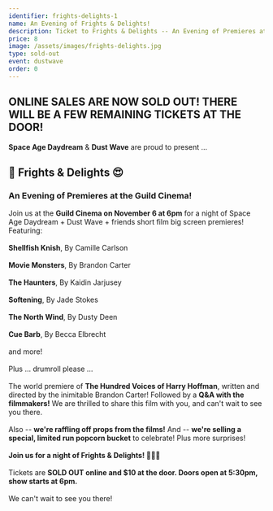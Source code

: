 ```yaml
---
identifier: frights-delights-1
name: An Evening of Frights & Delights!
description: Ticket to Frights & Delights -- An Evening of Premieres at the Guild Cinema!
price: 8
image: /assets/images/frights-delights.jpg
type: sold-out
event: dustwave
order: 0
---
```

<h2>ONLINE SALES ARE NOW SOLD OUT! THERE WILL BE A FEW REMAINING TICKETS AT THE DOOR!</h2>
<strong>Space Age Daydream</strong> & <strong>Dust Wave</strong> are proud to present ...
<br>
<h2>🧟 Frights & Delights 😍</h2>
<h3>An Evening of Premieres at the Guild Cinema!</h3>
Join us at the <strong>Guild Cinema on November 6 at 6pm</strong> for a night of Space Age Daydream + Dust Wave + friends short film big screen premieres! Featuring:
<br><br>
<strong>Shellfish Knish</strong>, By Camille Carlson<br><br>
<strong>Movie Monsters</strong>, By Brandon Carter<br><br>
<strong>The Haunters</strong>, By Kaidin Jarjusey<br><br>
<strong>Softening</strong>, By Jade Stokes<br><br>
<strong>The North Wind</strong>, By Dusty Deen<br><br>
<strong>Cue Barb</strong>, By Becca Elbrecht<br><br>
and more!
<br><br>
Plus ... drumroll please ...
<br><br>
The world premiere of <strong>The Hundred Voices of Harry Hoffman</strong>, written and directed by the inimitable Brandon Carter! Followed by a <strong>Q&A with the filmmakers!</strong> We are thrilled to share this film with you, and can't wait to see you there.
<br><br>
Also -- <strong>we're raffling off props from the films!</strong> And -- <strong>we're selling a special, limited run popcorn bucket</strong> to celebrate! Plus more surprises!
<br><br>
<strong>Join us for a night of Frights & Delights! 🍿🎥🎃</strong>
<br><br>
Tickets are <strong>SOLD OUT online and $10 at the door. Doors open at 5:30pm, show starts at 6pm.</strong>
<br><br>
We can't wait to see you there!
